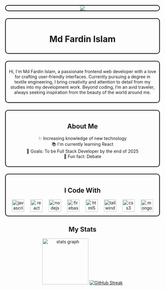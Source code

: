 <div align="center" style="border: 2px solid #000000; border-radius: 10px;">
  <img src="https://i.ibb.co.com/6KjDg8F/gitpro.jpg" />
</div>

###

<div align="center" style="border: 2px solid #000000; padding: 10px; border-radius: 10px;">
  <h1>Md Fardin Islam</h1>
</div>

###

<div align="center" style="border: 2px solid #000000; padding: 10px; border-radius: 10px;">
  <p>
    Hi, I'm Md Fardin Islam, a passionate frontend web developer with a love for crafting user-friendly interfaces. 
    Currently pursuing a degree in textile engineering, I bring creativity and attention to detail from my studies into my development work. 
    Beyond coding, I’m an avid traveler, always seeking inspiration from the beauty of the world around me.
  </p>
</div>

###

<div align="center" style="border: 2px solid #000000; padding: 10px; border-radius: 10px;">
  <h2>About Me</h2>
  <p>✨ Increasing knowledge of new technology <br/> 📚 I'm currently learning React <br/> 🎯 Goals: To be Full Stack Developer by the end of 2025 <br/> 🎲 Fun fact: Debate </p>
</div>

###

<div align="center" style="border: 2px solid #000000; padding: 10px; border-radius: 10px;">
  <h2>I Code With</h2>
  <div>
    <img src="https://cdn.jsdelivr.net/gh/devicons/devicon/icons/javascript/javascript-original.svg" height="40" alt="javascript logo" />
    <img width="12" />
    <img src="https://cdn.jsdelivr.net/gh/devicons/devicon/icons/react/react-original.svg" height="40" alt="react logo" />
    <img width="12" />
    <img src="https://cdn.jsdelivr.net/gh/devicons/devicon/icons/nodejs/nodejs-original.svg" height="40" alt="nodejs logo" />
    <img width="12" />
    <img src="https://cdn.jsdelivr.net/gh/devicons/devicon/icons/firebase/firebase-plain.svg" height="40" alt="firebase logo" />
    <img width="12" />
    <img src="https://cdn.jsdelivr.net/gh/devicons/devicon/icons/html5/html5-original.svg" height="40" alt="html5 logo" />
    <img width="12" />
    <img src="https://cdn.jsdelivr.net/gh/devicons/devicon/icons/tailwindcss/tailwindcss-original-wordmark.svg" height="40" alt="tailwindcss logo" />
    <img width="12" />
    <img src="https://cdn.jsdelivr.net/gh/devicons/devicon/icons/css3/css3-original.svg" height="40" alt="css3 logo" />
    <img width="12" />
    <img src="https://cdn.jsdelivr.net/gh/devicons/devicon/icons/mongodb/mongodb-original.svg" height="40" alt="mongodb logo" />
  </div>
</div>

###

<div align="center">
   <h2>My Stats</h2>
  <img src="https://github-readme-stats.vercel.app/api?username=fardin-alvi&hide_title=false&hide_rank=false&show_icons=true&include_all_commits=true&count_private=true&disable_animations=false&theme=dracula&locale=en&hide_border=false&order=1" height="150" alt="stats graph"  />
  <a href="https://git.io/streak-stats"><img src="https://streak-stats.demolab.com?user=fardin-alvi&mode=weekly&card_width=500&card_height=170" alt="GitHub Streak" /></a>
</div>
